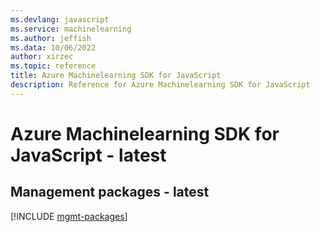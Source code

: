 ```yaml
---
ms.devlang: javascript
ms.service: machinelearning
ms.author: jeffish
ms.data: 10/06/2022
author: xirzec
ms.topic: reference
title: Azure Machinelearning SDK for JavaScript
description: Reference for Azure Machinelearning SDK for JavaScript
---
```

# Azure Machinelearning SDK for JavaScript - latest

## Management packages - latest
[!INCLUDE [mgmt-packages](machinelearning-mgmt-index.md)]